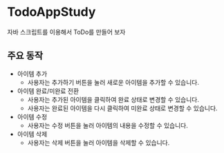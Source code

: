 # TodoAppStudy

자바 스크립트를 이용해서 ToDo를 만들어 보자

## 주요 동작

- 아이템 추가
  - 사용자는 추가하기 버튼을 눌러 새로운 아이템을 추가할 수 있습니다.
- 아이템 완료/미완료 전환
  - 사용자는 추가된 아이템을 클릭하여 완료 상태로 변경할 수 있습니다.
  - 사용자는 완료된 아이템을 다시 클릭하여 미완료 상태로 변경할 수 있습니다.
- 아이템 수정
  - 사용자는 수정 버튼을 눌러 아이템의 내용을 수정할 수 있습니다.
- 아이템 삭제
  - 사용자는 삭제 버튼을 눌러 아이템을 삭제할 수 있습니다.
